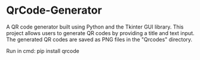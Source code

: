 # QrCode-Generator
A QR code generator built using Python and the Tkinter GUI library. This project allows users to generate QR codes by providing a title and text input. The generated QR codes are saved as PNG files in the "Qrcodes" directory.

Run in cmd: pip install qrcode
